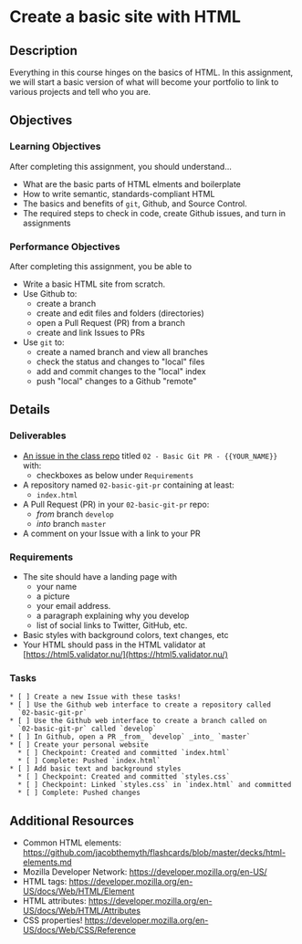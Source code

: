 # Create a basic site with HTML

## Description
Everything in this course hinges on the basics of HTML.
In this assignment, we will start a basic version of what will become your portfolio to link to various projects and tell who you are.

## Objectives

### Learning Objectives

After completing this assignment, you should understand...

* What are the basic parts of HTML elments and boilerplate
* How to write semantic, standards-compliant HTML
* The basics and benefits of `git`, Github, and Source Control.
* The required steps to check in code, create Github issues, and turn in assignments

### Performance Objectives

After completing this assignment, you be able to

* Write a basic HTML site from scratch.
* Use Github to:
    * create a branch
    * create and edit files and folders (directories)
    * open a Pull Request (PR) from a branch
    * create and link Issues to PRs
* Use `git` to:
    * create a named branch and view all branches
    * check the status and changes to "local" files
    * add and commit changes to the "local" index
    * push "local" changes to a Github "remote"

## Details

### Deliverables
* [An issue in the class repo](https://github.com/TIY-LR-FEE-2015-Fall/assignments/issues/new) titled `02 -
  Basic Git PR - {{YOUR_NAME}}` with:
    * checkboxes as below under `Requirements`
* A repository named `02-basic-git-pr` containing at least:
  * `index.html`
* A Pull Request (PR) in your `02-basic-git-pr` repo:
    * _from_ branch `develop`
    * _into_ branch `master`
* A comment on your Issue with a link to your PR

### Requirements

* The site should have a landing page with
  + your name
  + a picture
  + your email address.
  + a paragraph explaining why you develop
  + list of social links to Twitter, GitHub, etc.
* Basic styles with background colors, text changes, etc
* Your HTML should pass in the HTML validator at [https://html5.validator.nu/](https://html5.validator.nu/)

### Tasks

```
* [ ] Create a new Issue with these tasks!
* [ ] Use the Github web interface to create a repository called
  `02-basic-git-pr`
* [ ] Use the Github web interface to create a branch called on
  `02-basic-git-pr` called `develop`
* [ ] In Github, open a PR _from_ `develop` _into_ `master`
* [ ] Create your personal website
  * [ ] Checkpoint: Created and committed `index.html`
  * [ ] Complete: Pushed `index.html`
* [ ] Add basic text and background styles
  * [ ] Checkpoint: Created and committed `styles.css`
  * [ ] Checkpoint: Linked `styles.css` in `index.html` and committed
  * [ ] Complete: Pushed changes
```

## Additional Resources
- Common HTML elements:
  https://github.com/jacobthemyth/flashcards/blob/master/decks/html-elements.md
- Mozilla Developer Network: https://developer.mozilla.org/en-US/
- HTML tags: https://developer.mozilla.org/en-US/docs/Web/HTML/Element
- HTML attributes: https://developer.mozilla.org/en-US/docs/Web/HTML/Attributes
- CSS properties! https://developer.mozilla.org/en-US/docs/Web/CSS/Reference

